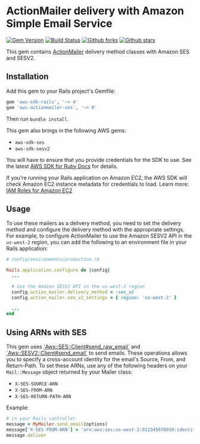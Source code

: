 # ActionMailer delivery with Amazon Simple Email Service

[![Gem Version](https://badge.fury.io/rb/aws-actionmailer-ses-ruby.svg)](https://badge.fury.io/rb/aws-actionmailer-ses-ruby)
[![Build Status](https://github.com/aws/aws-actionmailer-ses-ruby/workflows/CI/badge.svg)](https://github.com/aws/aws-actionmailer-ses-ruby/actions)
[![Github forks](https://img.shields.io/github/forks/aws/aws-actionmailer-ses-ruby.svg)](https://github.com/aws/aws-actionmailer-ses-ruby/network)
[![Github stars](https://img.shields.io/github/stars/aws/aws-actionmailer-ses-ruby.svg)](https://github.com/aws/aws-actionmailer-ses-ruby/stargazers)

This gem contains [ActionMailer](https://guides.rubyonrails.org/action_mailer_basics.html)
delivery method classes with Amazon SES and SESV2.

## Installation

Add this gem to your Rails project's Gemfile:

```ruby
gem 'aws-sdk-rails', '~> 4'
gem 'aws-actionmailer-ses', '~> 0'
```

Then run `bundle install`.

This gem also brings in the following AWS gems:

* `aws-sdk-ses`
* `aws-sdk-sesv2`

You will have to ensure that you provide credentials for the SDK to use. See the
latest [AWS SDK for Ruby Docs](https://docs.aws.amazon.com/sdk-for-ruby/v3/api/index.html#Configuration)
for details.

If you're running your Rails application on Amazon EC2, the AWS SDK will
check Amazon EC2 instance metadata for credentials to load. Learn more:
[IAM Roles for Amazon EC2](http://docs.aws.amazon.com/AWSEC2/latest/UserGuide/iam-roles-for-amazon-ec2.html)

## Usage

To use these mailers as a delivery method, you need to set the delivery method
and configure the delivery method with the appropriate settings. For example,
to configure ActionMailer to use the Amazon SESV2 API in the `us-west-2`
region, you can add the following to an environment file in your Rails
application:

```ruby
# config/environments/production.rb

Rails.application.configure do |config|
  ...

  # Use the Amazon SESV2 API in the us-west-2 region
  config.action_mailer.delivery_method = :ses_v2
  config.action_mailer.ses_v2_settings = { region: 'us-west-2' }

  ...
end
```

## Using ARNs with SES

This gem uses [\`Aws::SES::Client#send_raw_email\`](https://docs.aws.amazon.com/sdk-for-ruby/v3/api/Aws/SES/Client.html#send_raw_email-instance_method)
and [\`Aws::SESV2::Client#send_email\`](https://docs.aws.amazon.com/sdk-for-ruby/v3/api/Aws/SESV2/Client.html#send_email-instance_method)
to send emails. These operations allows you to specify a cross-account identity
for the email's Source, From, and Return-Path. To set these ARNs, use any of the
following headers on your `Mail::Message` object returned by your Mailer class:

* `X-SES-SOURCE-ARN`
* `X-SES-FROM-ARN`
* `X-SES-RETURN-PATH-ARN`

Example:

```ruby
# in your Rails controller
message = MyMailer.send_email(options)
message['X-SES-FROM-ARN'] = 'arn:aws:ses:us-west-2:012345678910:identity/bigchungus@memes.com'
message.deliver
```
